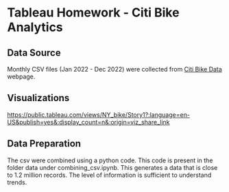 # Tableau Homework - Citi Bike Analytics

## Data Source
Monthly CSV files (Jan 2022 - Dec 2022) were collected from [Citi Bike Data](https://www.citibikenyc.com/system-data) webpage.

## Visualizations
https://public.tableau.com/views/NY_bike/Story1?:language=en-US&publish=yes&:display_count=n&:origin=viz_share_link

## Data Preparation
The csv were combined using a python code. This code is present in the folder data under combining_csv.ipynb. This generates a data that is close to 1.2 million records. The level of information is sufficient to understand trends.
